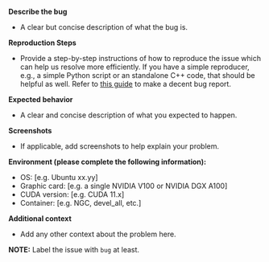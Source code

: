 **Describe the bug**
- A clear but concise description of what the bug is.

**Reproduction Steps**
- Provide a step-by-step instructions of how to reproduce the issue which can help us resolve more efficiently.
If you have a simple reproducer, e.g., a simple Python script or an standalone C++ code, that should be helpful as well. Refer to [this guide](http://matthewrocklin.com/blog/work/2018/02/28/minimal-bug-reports) to make a decent bug report. 

**Expected behavior**
- A clear and concise description of what you expected to happen.

**Screenshots**
- If applicable, add screenshots to help explain your problem.

**Environment (please complete the following information):**
 - OS: [e.g. Ubuntu xx.yy]
 - Graphic card: [e.g. a single NVIDIA V100 or NVIDIA DGX A100]
 - CUDA version: [e.g. CUDA 11.x]
 - Container: [e.g. NGC, devel_all, etc.]

**Additional context**
- Add any other context about the problem here.

**NOTE:** Label the issue with `bug` at least.

